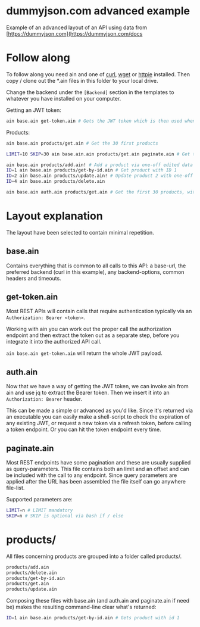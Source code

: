 # dummyjson.com advanced example
Example of an advanced layout of an API using data from [https://dummyjson.com](https://dummyjson.com/docs

# Follow along
To follow along you need ain and one of [curl](https://curl.se/), [wget](https://www.gnu.org/software/wget/) or [httpie](https://httpie.io/) installed. Then copy / clone out the *.ain files in this folder
to your local drive.

Change the backend under the `[Backend]` section in the templates to whatever you have installed on your computer.

Getting an JWT token:
```bash
ain base.ain get-token.ain # Gets the JWT token which is then used when calling auth endpoints
```

Products:
```bash
ain base.ain products/get.ain # Get the 30 first products

LIMIT=10 SKIP=30 ain base.ain.ain products/get.ain paginate.ain # Get the next 10 products after the initial 30

ain base.ain products/add.ain! # Add a product via one-off edited data
ID=1 ain base.ain products/get-by-id.ain # Get product with ID 1
ID=2 ain base.ain products/update.ain! # Update product 2 with one-off data
ID=4 ain base.ain products/delete.ain

ain base.ain auth.ain products/get.ain # Get the first 30 products, with an Authorization Bearer: <token> header
```

# Layout explanation
The layout have been selected to contain minimal repetition.

## base.ain
Contains everything that is common to all calls to this API: a base-url, the preferred backend (curl in this example), any backend-options, common headers and timeouts.


## get-token.ain
Most REST APIs will contain calls that require authentication typically via an `Authorization: Bearer <token>`.

Working with ain you can work out the proper call the authorization endpoint and then extract the token out as a separate step, before you integrate it into the authorized API call.

`ain base.ain get-token.ain` will return the whole JWT payload.

## auth.ain
Now that we have a way of getting the JWT token, we can invoke ain from ain and use jq to extract the Bearer token. Then we insert it into an `Authorization: Bearer` header.

This can be made a simple or advanced as you'd like. Since it's returned via an executable you can easily make a shell-script to check the expiration of any existing JWT, or request a new token via a refresh token, before calling a token endpoint. Or you can hit the token endpoint every time.

## paginate.ain
Most REST endpoints have some pagination and these are usually supplied as query-parameters. This file contains both an limit and an offset and can be included with the call to any endpoint. Since query parameters are applied after the URL has been assembled the file itself can go anywhere file-list.

Supported parameters are:
```bash
LIMIT=n # LIMIT mandatory
SKIP=n # SKIP is optional via bash if / else
```

# products/
All files concerning products are grouped into a folder called products/.

```bash
products/add.ain
products/delete.ain
products/get-by-id.ain
products/get.ain
products/update.ain
```

Composing these files with base.ain (and auth.ain and paginate.ain if need be) makes the resulting command-line clear what's returned:

```bash
ID=1 ain base.ain products/get-by-id.ain # Gets product with id 1
```
